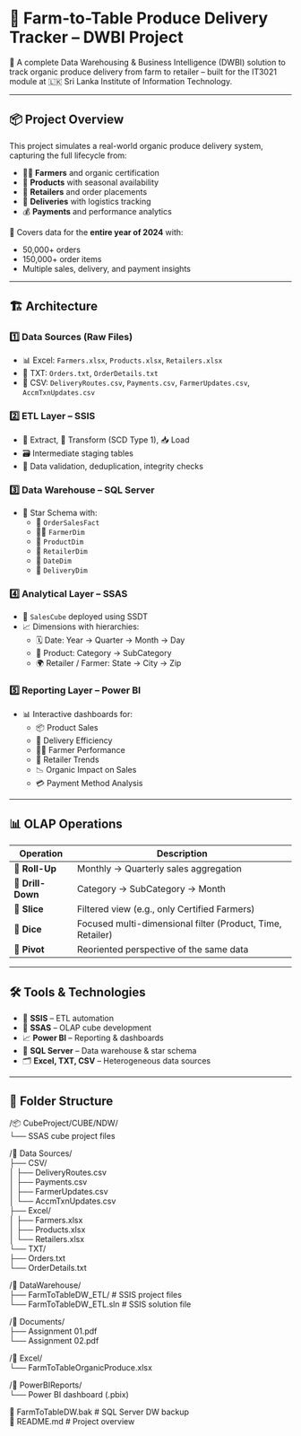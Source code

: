 # 🥕 Farm-to-Table Produce Delivery Tracker – DWBI Project

🚜 A complete Data Warehousing & Business Intelligence (DWBI) solution to track organic produce delivery from farm to retailer – built for the IT3021 module at 🇱🇰 Sri Lanka Institute of Information Technology.

---

## 📦 Project Overview

This project simulates a real-world organic produce delivery system, capturing the full lifecycle from:

- 🧑‍🌾 **Farmers** and organic certification
- 🥬 **Products** with seasonal availability
- 🛒 **Retailers** and order placements
- 🚚 **Deliveries** with logistics tracking
- 💰 **Payments** and performance analytics

📅 Covers data for the **entire year of 2024** with:
- 50,000+ orders
- 150,000+ order items
- Multiple sales, delivery, and payment insights

---

## 🏗️ Architecture

### 1️⃣ Data Sources (Raw Files)
- 📊 Excel: `Farmers.xlsx`, `Products.xlsx`, `Retailers.xlsx`
- 📄 TXT: `Orders.txt`, `OrderDetails.txt`
- 🧾 CSV: `DeliveryRoutes.csv`, `Payments.csv`, `FarmerUpdates.csv`, `AccmTxnUpdates.csv`

### 2️⃣ ETL Layer – SSIS
- 🔄 Extract, 🧹 Transform (SCD Type 1), 📥 Load
- 🗃️ Intermediate staging tables
- 👮 Data validation, deduplication, integrity checks

### 3️⃣ Data Warehouse – SQL Server
- 📐 Star Schema with:
  - 🧮 `OrderSalesFact`
  - 🧑‍🌾 `FarmerDim`
  - 🥕 `ProductDim`
  - 🏬 `RetailerDim`
  - 📅 `DateDim`
  - 🚚 `DeliveryDim`

### 4️⃣ Analytical Layer – SSAS
- 🧊 `SalesCube` deployed using SSDT
- 📈 Dimensions with hierarchies:
  - 🗓️ Date: Year → Quarter → Month → Day
  - 🌽 Product: Category → SubCategory
  - 🌍 Retailer / Farmer: State → City → Zip

### 5️⃣ Reporting Layer – Power BI
- 📊 Interactive dashboards for:
  - 📦 Product Sales
  - 🚚 Delivery Efficiency
  - 🧑‍🌾 Farmer Performance
  - 🏪 Retailer Trends
  - 📉 Organic Impact on Sales
  - 💳 Payment Method Analysis

---

## 📊 OLAP Operations

| Operation   | Description                                                      |
|-------------|------------------------------------------------------------------|
| 🔼 **Roll-Up**    | Monthly → Quarterly sales aggregation                      |
| 🔽 **Drill-Down** | Category → SubCategory → Month                             |
| 🧪 **Slice**      | Filtered view (e.g., only Certified Farmers)               |
| 🎯 **Dice**       | Focused multi-dimensional filter (Product, Time, Retailer) |
| 🔁 **Pivot**      | Reoriented perspective of the same data                    |

---

## 🛠️ Tools & Technologies

- 🧰 **SSIS** – ETL automation
- 🧊 **SSAS** – OLAP cube development
- 📈 **Power BI** – Reporting & dashboards
- 🧮 **SQL Server** – Data warehouse & star schema
- 🗂️ **Excel, TXT, CSV** – Heterogeneous data sources

---

## 📁 Folder Structure

/📦 CubeProject/CUBE/NDW/  
└── SSAS cube project files

/📂 Data Sources/  
├── CSV/  
│   ├── DeliveryRoutes.csv  
│   ├── Payments.csv  
│   ├── FarmerUpdates.csv  
│   └── AccmTxnUpdates.csv  
├── Excel/  
│   ├── Farmers.xlsx  
│   ├── Products.xlsx  
│   └── Retailers.xlsx  
└── TXT/  
    ├── Orders.txt  
    └── OrderDetails.txt  

/📂 DataWarehouse/  
├── FarmToTableDW_ETL/      # SSIS project files  
└── FarmToTableDW_ETL.sln   # SSIS solution file  

/📂 Documents/  
├── Assignment 01.pdf  
└── Assignment 02.pdf  

/📂 Excel/  
└── FarmToTableOrganicProduce.xlsx  

/📂 PowerBIReports/  
└── Power BI dashboard (.pbix)  

📄 FarmToTableDW.bak         # SQL Server DW backup  
📄 README.md                 # Project overview
